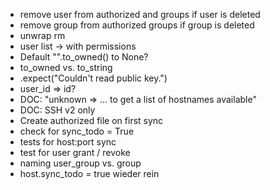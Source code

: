 * remove user from authorized and groups if user is deleted
* remove group from authorized groups if group is deleted
* unwrap rm
* user list -> with permissions 
* Default "".to_owned() to None?
* to_owned vs. to_string
* .expect("Couldn't read public key.")
* user_id => id?
* DOC: "unknown => ... to get a list of hostnames available"
* DOC: SSH v2 only
* Create authorized file on first sync
* check for sync_todo = True
* tests for host:port sync
* test for user grant / revoke
* naming user_group vs. group
* host.sync_todo = true wieder rein
